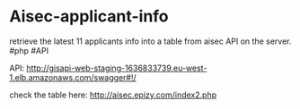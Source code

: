 # Aisec-applicant-info
 retrieve the latest 11 applicants info into a table from aisec API on the server. #php #API
 
 API: 
 http://gisapi-web-staging-1636833739.eu-west-1.elb.amazonaws.com/swagger#!/
 
 check the table here: 
http://aisec.epizy.com/index2.php 
 
